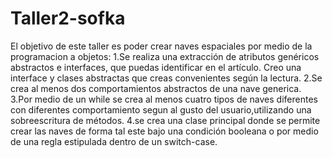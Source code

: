# Taller2-sofka
El objetivo de este taller es poder crear naves espaciales por medio de la programacion a objetos:
1.Se realiza una extracción de atributos genéricos abstractos e interfaces, que puedas identificar en el artículo. Creo una interface y clases abstractas que creas convenientes según la lectura.
2.Se crea al menos dos comportamientos abstractos de una nave generica.
3.Por medio de un while se crea al menos cuatro tipos de naves diferentes con diferentes comportamiento segun al gusto del usuario,utilizando una sobreescritura de métodos.
4.se crea una clase principal donde se permite crear las naves de forma tal este bajo una condición booleana o por medio de una regla estipulada dentro de un switch-case.
